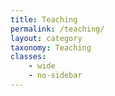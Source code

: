 ```yaml
---
title: Teaching
permalink: /teaching/
layout: category
taxonomy: Teaching
classes:
    - wide
    - no-sidebar
---
```

